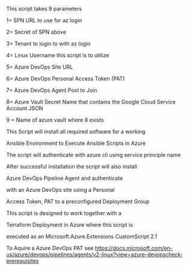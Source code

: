  This script takes 9 parameters
 
 1= SPN URL to use for az login
 
 2= Secret of SPN above
 
 3= Tenant to login to with az login
 
 4= Linux Username this script is to utilize
 
 5= Azure DevOps Site URL
 
 6= Azure DevOps Personal Access Token (PAT)
 
 7= Azure DevOps Agent Pool to Join
 
 8= Azure Vault Secret Name that contains the Google Cloud Service Account JSON
 
 9 = Name of azure vault where 8 exists
 


 This Script will install all required software for a working 
 
 Ansible Environment to Execute Ansible Scripts in Azure
 
 The script will authenticate with azure cli using service principle name
 
 After successful installation the script will also install 
 
 Azure DevOps Pipeline Agent and authenticate 
 
 with an Azure DevOps site using a Personal 
 
 Access Token, PAT to a preconfigured Deployment Group
 
 This script is designed to work together with a 
 
 Terraform Deployment in Azure where this script is 
 
 executed as an Microsoft.Azure.Extensions CustomScript 2.1
 

 To Aquire a Azure DevOps PAT see https://docs.microsoft.com/en-us/azure/devops/pipelines/agents/v2-linux?view=azure-devopscheck-prerequisites
